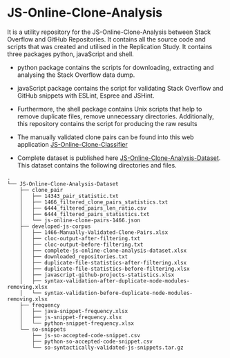 # JS-Online-Clone-Analysis
It is a utility repository for the JS-Online-Clone-Analysis between Stack Overflow and GitHub Repositories. It contains all the source code and scripts that was created and utilised in the Replication Study. It contains three packages python, javaScript and shell. 

* python package contains the scripts for downloading, extracting and analysing the Stack Overflow data dump. 
* javaScript package contains the script for validating Stack Overflow and GitHub snippets with ESLint, Espree and JSHint. 
* Furthermore, the shell package contains Unix scripts that help to remove duplicate files, remove unnecessary directories. Additionally, this repository contains the script for producing the raw results

* The manually validated clone pairs can be found into this web application [JS-Online-Clone-Classifier](https://js-online-clone.web.app/)
* Complete dataset is published here [JS-Online-Clone-Analysis-Dataset](https://drive.google.com/drive/folders/1ej0zavvPoaeJjfHu_nLD4pxH2eZVb57T).
  This dataset contains the following  directories and files.
 
```
.
└── JS-Online-Clone-Analysis-Dataset
    ├── clone_pair
    │   ├── 14343_pair_statistic.txt
    │   ├── 1466_filtered_clone_pairs_statistics.txt
    │   ├── 6444_filtered_pairs_len_ratio.csv
    │   ├── 6444_filtered_pairs_statistics.txt
    │   └── js-online-clone-pairs-1466.json
    ├── developed-js-corpus
    │   ├── 1466-Manually-Validated-Clone-Pairs.xlsx
    │   ├── cloc-output-after-filtering.txt
    │   ├── cloc-output-before-filtering.txt
    │   ├── complete-js-online-clone-analysis-dataset.xlsx
    │   ├── downloaded_repositories.txt
    │   ├── duplicate-file-statistics-after-filtering.xlsx
    │   ├── duplicate-file-statistics-before-filtering.xlsx
    │   ├── javascript-github-projects-statistics.xlsx
    │   ├── syntax-validation-after-duplicate-node-modules-removing.xlsx
    │   └── syntax-validation-before-duplicate-node-modules-removing.xlsx
    ├── frequency
    │   ├── java-snippet-frequency.xlsx
    │   ├── js-snippet-frequency.xlsx
    │   └── python-snippet-frequency.xlsx
    └── so-snippets
        ├── js-so-accepted-code-snippet.csv
        ├── python-so-accepted-code-snippet.csv
        └── so-syntactically-validated-js-snippets.tar.gz
        
```